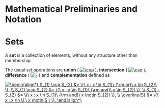 Mathematical Preliminaries and Notation
=======================================

# Sets
A **set** is a collection of elements, without any structure other than membership.

The usual set operations are **union** ( <a href="https://www.codecogs.com/eqnedit.php?latex=\cup" target="_blank"><img src="https://latex.codecogs.com/gif.latex?\cup" title="\cup" /></a> ), **intersection** ( <a href="https://www.codecogs.com/eqnedit.php?latex=\cap" target="_blank"><img src="https://latex.codecogs.com/gif.latex?\cap" title="\cap" /></a> ), **difference** ( <a href="https://www.codecogs.com/eqnedit.php?latex=-" target="_blank"><img src="https://latex.codecogs.com/gif.latex?-" title="-" /></a> ) and **complementation** defined as

<a href="https://www.codecogs.com/eqnedit.php?latex=\begin{align*}&space;S_{1}&space;\cup&space;S_{2}&space;&=&space;\{\&space;x&space;:&space;x&space;\in&space;S_{1}\&space;{\rm&space;or}\&space;x&space;\in&space;S_{2}\&space;\},&space;\\&space;S_{1}&space;\cap&space;S_{2}&space;&=&space;\{\&space;x&space;:&space;x&space;\in&space;S_{1}\&space;{\rm&space;and}\&space;x&space;\in&space;S_{2}\&space;\},&space;\\&space;S_{1}&space;-&space;S_{2}&space;&=&space;\{\&space;x&space;:&space;x&space;\in&space;S_{1}\&space;{\rm&space;and}\&space;x&space;\notin&space;S_{2}\&space;\},&space;\\&space;\overline{S}&space;&=&space;\{\&space;x&space;:&space;x&space;\in&space;U,\&space;x&space;\notin&space;S&space;\&space;\}.&space;\end{align*}" target="_blank"><img src="https://latex.codecogs.com/gif.latex?\begin{align*}&space;S_{1}&space;\cup&space;S_{2}&space;&=&space;\{\&space;x&space;:&space;x&space;\in&space;S_{1}\&space;{\rm&space;or}\&space;x&space;\in&space;S_{2}\&space;\},&space;\\&space;S_{1}&space;\cap&space;S_{2}&space;&=&space;\{\&space;x&space;:&space;x&space;\in&space;S_{1}\&space;{\rm&space;and}\&space;x&space;\in&space;S_{2}\&space;\},&space;\\&space;S_{1}&space;-&space;S_{2}&space;&=&space;\{\&space;x&space;:&space;x&space;\in&space;S_{1}\&space;{\rm&space;and}\&space;x&space;\notin&space;S_{2}\&space;\},&space;\\&space;\overline{S}&space;&=&space;\{\&space;x&space;:&space;x&space;\in&space;U,\&space;x&space;\notin&space;S&space;\&space;\}.&space;\end{align*}" title="\begin{align*} S_{1} \cup S_{2} &= \{\ x : x \in S_{1}\ {\rm or}\ x \in S_{2}\ \}, \\ S_{1} \cap S_{2} &= \{\ x : x \in S_{1}\ {\rm and}\ x \in S_{2}\ \}, \\ S_{1} - S_{2} &= \{\ x : x \in S_{1}\ {\rm and}\ x \notin S_{2}\ \}, \\ \overline{S} &= \{\ x : x \in U,\ x \notin S \ \}. \end{align*}" /></a>

